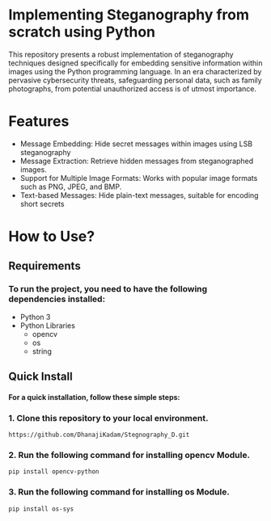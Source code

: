 # Implementing Steganography from scratch using Python
This repository presents a robust implementation of steganography techniques designed specifically for embedding sensitive information within images using the Python programming language. In an era characterized by pervasive cybersecurity threats, safeguarding personal data, such as family photographs, from potential unauthorized access is of utmost importance.
# Features
* Message Embedding: Hide secret messages within images using LSB steganography
* Message Extraction: Retrieve hidden messages from steganographed images.
* Support for Multiple Image Formats: Works with popular image formats such as PNG, JPEG, and BMP.
* Text-based Messages: Hide plain-text messages, suitable for encoding short secrets
# How to Use?
## Requirements
### To run the project, you need to have the following dependencies installed:
* Python 3
* Python Libraries
    * opencv
    * os
    * string

## Quick Install
#### For a quick installation, follow these simple steps:
### 1. Clone this repository to your local environment.
~~~
https://github.com/DhanajiKadam/Stegnography_D.git
~~~
### 2. Run the following command for installing opencv Module.
~~~
pip install opencv-python
~~~
### 3. Run the following command for installing os Module.
~~~
pip install os-sys
~~~
